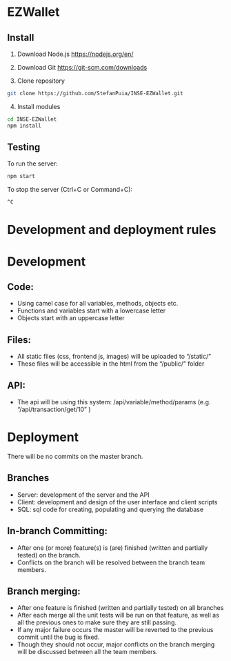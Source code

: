 # EZWallet

Install
-------
1. Download Node.js
https://nodejs.org/en/

2. Download Git
https://git-scm.com/downloads

3. Clone repository
```bash
git clone https://github.com/StefanPuia/INSE-EZWallet.git
```

4. Install modules
```bash
cd INSE-EZWallet
npm install
```

Testing
-------
To run the server:
```bash
npm start
```

To stop the server (Ctrl+C or Command+C):
```bash
^C
```


# Development and deployment rules

Development
===========

Code:
-----

*   Using camel case for all variables, methods, objects etc.
*   Functions and variables start with a lowercase letter
*   Objects start with an uppercase letter

Files:
------

*   All static files (css, frontend js, images) will be uploaded to “/static/”
*   These files will be accessible in the html from the “/public/” folder

API:
----

*   The api will be using this system: /api/variable/method/params (e.g. “/api/transaction/get/10” )

Deployment
==========

There will be no commits on the master branch.

Branches
--------

*	Server: development of the server and the API
*	Client: development and design of the user interface and client scripts
*	SQL: sql code for creating, populating and querying the database

In-branch Committing:
---------------------

*   After one (or more) feature(s) is (are) finished (written and partially tested) on the branch.
*   Conflicts on the branch will be resolved between the branch team members.

Branch merging:
---------------

*   After one feature is finished (written and partially tested) on all branches
*   After each merge all the unit tests will be run on that feature, as well as all the previous ones to make sure they are still passing.
*   If any major failure occurs the master will be reverted to the previous commit until the bug is fixed.
*   Though they should not occur, major conflicts on the branch merging will be discussed between all the team members.
